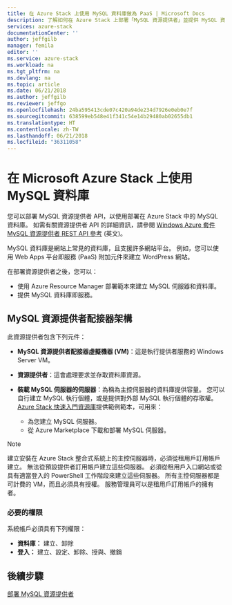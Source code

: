 ```yaml
---
title: 在 Azure Stack 上使用 MySQL 資料庫做為 PaaS | Microsoft Docs
description: 了解如何在 Azure Stack 上部署「MySQL 資源提供者」並提供 MySQL 資料庫即服務。
services: azure-stack
documentationCenter: ''
author: jeffgilb
manager: femila
editor: ''
ms.service: azure-stack
ms.workload: na
ms.tgt_pltfrm: na
ms.devlang: na
ms.topic: article
ms.date: 06/21/2018
ms.author: jeffgilb
ms.reviewer: jeffgo
ms.openlocfilehash: 24ba595413cde07c420a94de234d7926e0eb0e7f
ms.sourcegitcommit: 638599eb548e41f341c54e14b29480ab02655db1
ms.translationtype: HT
ms.contentlocale: zh-TW
ms.lasthandoff: 06/21/2018
ms.locfileid: "36311058"
---
```

# <a name="use-mysql-databases-on-microsoft-azure-stack"></a>在 Microsoft Azure Stack 上使用 MySQL 資料庫

您可以部署 MySQL 資源提供者 API，以使用部署在 Azure Stack 中的 MySQL 資料庫。 如需有關資源提供者 API 的詳細資訊，請參閱 [Windows Azure 套件 MySQL 資源提供者 REST API 參考](https://msdn.microsoft.com/library/dn528442.aspx) \(英文\)。

MySQL 資料庫是網站上常見的資料庫，且支援許多網站平台。 例如，您可以使用 Web Apps 平台即服務 (PaaS) 附加元件來建立 WordPress 網站。

在部署資源提供者之後，您可以：

* 使用 Azure Resource Manager 部署範本來建立 MySQL 伺服器和資料庫。
* 提供 MySQL 資料庫即服務。  

## <a name="mysql-resource-provider-adapter-architecture"></a>MySQL 資源提供者配接器架構

此資源提供者包含下列元件：

* **MySQL 資源提供者配接器虛擬機器 (VM)**：這是執行提供者服務的 Windows Server VM。
* **資源提供者**：這會處理要求並存取資料庫資源。
* **裝載 MySQL 伺服器的伺服器**：為稱為主控伺服器的資料庫提供容量。 您可以自行建立 MySQL 執行個體，或是提供對外部 MySQL 執行個體的存取權。 [Azure Stack 快速入門資源庫](https://github.com/Azure/AzureStack-QuickStart-Templates/tree/master/mysql-standalone-server-windows)提供範例範本，可用來：

  * 為您建立 MySQL 伺服器。
  * 從 Azure Marketplace 下載和部署 MySQL 伺服器。

> [!NOTE]
> 建立安裝在 Azure Stack 整合式系統上的主控伺服器時，必須從租用戶訂用帳戶建立。 無法從預設提供者訂用帳戶建立這些伺服器。 必須從租用戶入口網站或從具有適當登入的 PowerShell 工作階段來建立這些伺服器。 所有主控伺服器都是可計費的 VM，而且必須具有授權。 服務管理員可以是租用戶訂用帳戶的擁有者。

### <a name="required-privileges"></a>必要的權限

系統帳戶必須具有下列權限：

* **資料庫：** 建立、卸除
* **登入：** 建立、設定、卸除、授與、撤銷  

## <a name="next-steps"></a>後續步驟

[部署 MySQL 資源提供者](azure-stack-mysql-resource-provider-deploy.md)
